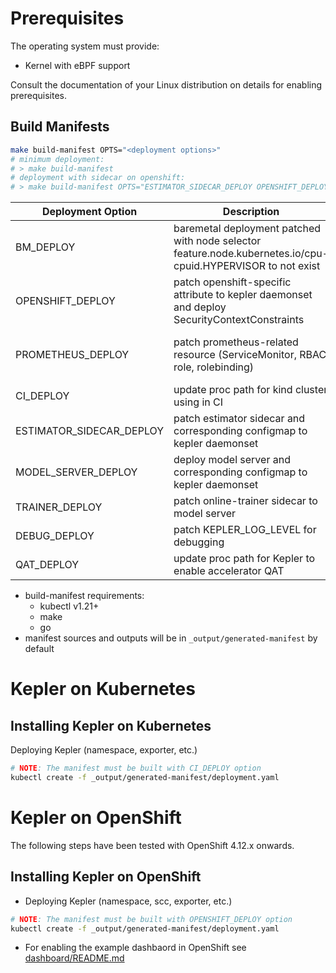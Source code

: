 # Prerequisites

The operating system must provide:

- Kernel with eBPF support

Consult the documentation of your Linux distribution on details for enabling prerequisites.

## Build Manifests

```bash
make build-manifest OPTS="<deployment options>"
# minimum deployment:
# > make build-manifest
# deployment with sidecar on openshift:
# > make build-manifest OPTS="ESTIMATOR_SIDECAR_DEPLOY OPENSHIFT_DEPLOY"
```

| Deployment Option        | Description                                                                                                  | Dependency                                                                                                                                                                                           |
| ------------------------ | ------------------------------------------------------------------------------------------------------------ | ---------------------------------------------------------------------------------------------------------------------------------------------------------------------------------------------------- |
| BM_DEPLOY                | baremetal deployment patched with node selector feature.node.kubernetes.io/cpu-cpuid.HYPERVISOR to not exist | -                                                                                                                                                                                                    |
| OPENSHIFT_DEPLOY         | patch openshift-specific attribute to kepler daemonset and deploy SecurityContextConstraints                 | -                                                                                                                                                                                                    |
| PROMETHEUS_DEPLOY        | patch prometheus-related resource (ServiceMonitor, RBAC role, rolebinding)                                   | require prometheus deployment which can be OpenShift integrated or [custom deploy](https://github.com/sustainable-computing-io/kepler#deploy-the-prometheus-operator-and-the-whole-monitoring-stack) |
| CI_DEPLOY                | update proc path for kind cluster using in CI                                                                | -                                                                                                                                                                                                    |
| ESTIMATOR_SIDECAR_DEPLOY | patch estimator sidecar and corresponding configmap to kepler daemonset                                      | -                                                                                                                                                                                                    |
| MODEL_SERVER_DEPLOY      | deploy model server and corresponding configmap to kepler daemonset                                          | -                                                                                                                                                                                                    |
| TRAINER_DEPLOY           | patch online-trainer sidecar to model server                                                                 | MODEL_SERVER_DEPLOY option set                                                                                                                                                                       |
| DEBUG_DEPLOY             | patch KEPLER_LOG_LEVEL for debugging                                                                         |
| QAT_DEPLOY               | update proc path for Kepler to enable accelerator QAT                                                        | Intel QAT installed                                                                                                                                                                                  |

- build-manifest requirements:
  - kubectl v1.21+
  - make
  - go
- manifest sources and outputs will be in `_output/generated-manifest` by default

# Kepler on Kubernetes

## Installing Kepler on Kubernetes

Deploying Kepler (namespace, exporter, etc.)

```bash
# NOTE: The manifest must be built with CI_DEPLOY option
kubectl create -f _output/generated-manifest/deployment.yaml
```

# Kepler on OpenShift

The following steps have been tested with OpenShift 4.12.x onwards.

## Installing Kepler on OpenShift

- Deploying Kepler (namespace, scc, exporter, etc.)

```bash
# NOTE: The manifest must be built with OPENSHIFT_DEPLOY option
kubectl create -f _output/generated-manifest/deployment.yaml
```

- For enabling the example dashbaord in OpenShift see [dashboard/README.md](config/dashboard/README.md)

